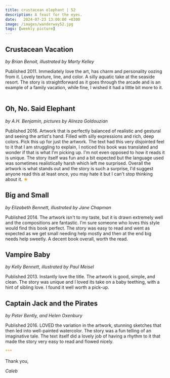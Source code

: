 ```yaml
---
title: crustacean elephant | 52
description: A feast for the eyes.
date:   2024-07-23 13:00:00 +0300
image: /images/wanderway52.jpg
tags: [weekly picture]
---
```


## Crustacean Vacation
*by Brian Benoit, illustrated by Marty Kelley*

Published 2011. Immediately love the art, has charm and personality oozing from it. Lovely texture, line, and color. A silly aquatic take at the seaside resort. The story is straightforward as it goes through the arcade and is an example of a family vacation, while fine, I wished it had a little bit more to it. 
 
## Oh, No. Said Elephant
*by A.H. Benjamin, pictures by Alireza Goldouzian*

Published 2016. Artwork that is perfectly balanced of realistic and gestural and seeing the artist's hand. Filled with silly expressions and rich, deep colors. Pick this up for just the artwork. The text had this very disjointed feel to it that I am struggling to explain, I noticed this book was translated and wonder if that is what I'm picking up. I'm not even opposed to how it reads it is unique. The story itself was fun and a bit expected but the language used was sometimes realistically harsh which left me surprised. Overall the artwork is what stands out and the story is such a surprise, I'd suggest anyone read this at least once, you may hate it but I can't stop thinking about it. <h style="color:#E7A526;">★</h>
 
## Big and Small
*by Elizabeth Bennett, illustrated by Jane Chapman*

Published 2014. The artwork isn't to my taste, but it is drawn extremely well and the compositions are fantastic. I'm sure someone who loves this style would find this book perfect. The story was easy to read and went as expected as we get small needing help mostly and then at the end big needs help sweetly. A decent book overall, worth the read. 
 
## Vampire Baby
*by Kelly Bennett, illustrated by Paul Meisel*

Published 2013. Instantly love the title. The artwork is good, simple, and clean. The story was unique and I loved its take on a baby teething, with a hint of sibling love. I found it well worth a pick-up. 
 
## Captain Jack and the Pirates
*by Peter Bently, and Helen Oxenbury*

Published 2016. LOVED the variation in the artwork, stunning sketches that then led into well-painted watercolor. The story was a fun telling of an imaginative tale. The text itself did a lovely job of having a rhythm to it that made the story very easy to read and flowed nicely.

<h style="color:#E7A526;">***</h>

Thank you,

*Caleb*